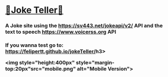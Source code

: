 
<h1><a href="https://felipertt.github.io/jokeTeller/">🌟Joke Teller🌟</a></h1>


<h3>A Joke site using the <a href="http:////sv443.net/jokeapi/v2/">https://sv443.net/jokeapi/v2/</a> API and the text to speech <a href="https://www.voicerss.org">https://www.voicerss.org</a> API </h3>

<h3>If you wanna test go to: <a href="https://felipertt.github.io/jokeTeller/">https://felipertt.github.io/jokeTeller/</a>h3>

<img style="height:400px" style="margin-top:20px"src="mobile.png" alt="Mobile Version">
    <!-- <img style="height:400px" src="pc.png" alt="Desktop Version"> -->